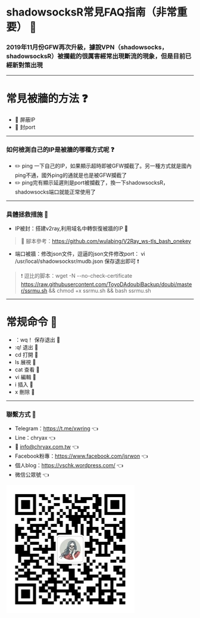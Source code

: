 # shadowsocksR常見FAQ指南（非常重要） :facepunch:

### 2019年11月份GFW再次升級，據說VPN（shadowsocks，shadowsocksR）被攔截的很厲害經常出現斷流的現象，但是目前已經新對策出現

-----

# 常見被牆的方法 :question:

- :pushpin: 屏蔽IP
- :pushpin: 封port

---

### 如何檢測自己的IP是被牆的哪種方式呢 :question:

-  :pencil2: ping 一下自己的IP，如果顯示超時即被GFW攔截了。另一種方式就是國內ping不通，國外ping的通就是也是被GFW攔截了
-  :pencil2: ping完有顯示延遲則是port被攔截了，換一下shadowsocksR，shadowsocks端口就能正常使用了

---

### 具體拯救措施 :wave:

- IP被封：搭建v2ray,利用域名中轉恢復被牆的IP :wave:
>  :wave: 腳本參考：https://github.com/wulabing/V2Ray_ws-tls_bash_onekey


- 端口被牆：修改json文件，逗逼的json文件修改port： vi /usr/local/shadowsocksr/mudb.json 保存退出即可 :exclamation:
> :exclamation: 
逗比的脚本：wget -N --no-check-certificate https://raw.githubusercontent.com/ToyoDAdoubiBackup/doubi/master/ssrmu.sh && chmod +x ssrmu.sh && bash ssrmu.sh

---

# 常规命令 :wave:

- ：wq！ 保存退出 :wave:
- :q! 退出 :wave:
- cd 打開 :wave:
- ls 展視 :wave:
- cat 查看 :wave:
- vi 編輯 :wave:
- i 插入 :wave:
- x 刪除 :wave:

---

### 聯繫方式 :bell:

- Telegram：https://t.me/xwring :point_left:
- Line：chryax :point_left:
- :email: info@chryax.com.tw :point_left:
- Facebook粉專：https://www.facebook.com/jsrwon :point_left:
- 個人blog：https://vschk.wordpress.com/ :point_left:
- 微信公眾號 :point_left:


![image](https://github.com/hkjswong/shadowsocksR-setup/blob/master/%E5%BE%AE%E4%BF%A1%E5%85%AC%E7%9C%BE%E8%99%9F.jpg)

